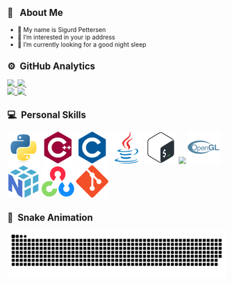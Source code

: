 ## 👤 &nbsp; About Me
- 👋 My name is Sigurd Pettersen
- 👀 I’m interested in your ip address
- 🔭 I’m currently looking for a good night sleep


## ⚙️ &nbsp;GitHub Analytics
<a href="https://github.com/Serphyus#gh-dark-mode-only">
  <div>
    <img height="160em" src="https://github-readme-stats.vercel.app/api?username=Serphyus&show_icons=true&border_color=414868&theme=tokyonight"/>&nbsp;
    <img height="160em" src="https://github-readme-stats.vercel.app/api/top-langs/?username=Serphyus&layout=compact&border_color=414868&theme=tokyonight"/>&nbsp;
  </div>
</a>
<a href="https://github.com/Serphyus#gh-light-mode-only">
  <div>
    <img height="160em" src="https://github-readme-stats.vercel.app/api?username=Serphyus&show_icons=true"/>&nbsp;
    <img height="160em" src="https://github-readme-stats.vercel.app/api/top-langs/?username=Serphyus&layout=compact"/>&nbsp;
  </div>
</a>


## 💻 &nbsp;Personal Skills
<img src="https://raw.githubusercontent.com/devicons/devicon/2ae2a900d2f041da66e950e4d48052658d850630/icons/python/python-original.svg" style="height:75px"> </img>
<img src="https://raw.githubusercontent.com/devicons/devicon/2ae2a900d2f041da66e950e4d48052658d850630/icons/cplusplus/cplusplus-plain.svg" style="height:75px"> </img>
<img src="https://raw.githubusercontent.com/devicons/devicon/2ae2a900d2f041da66e950e4d48052658d850630/icons/c/c-plain.svg" style="height:75px"> </img>
<img src="https://raw.githubusercontent.com/devicons/devicon/2ae2a900d2f041da66e950e4d48052658d850630/icons/java/java-original.svg" style="height:75px"> </img>
<img src="https://raw.githubusercontent.com/devicons/devicon/2ae2a900d2f041da66e950e4d48052658d850630/icons/bash/bash-original.svg" style="height:75px"/>
<img src="https://upload.wikimedia.org/wikipedia/commons/thumb/f/f1/Icons8_flat_linux.svg/768px-Icons8_flat_linux.svg.png" style="height:75px"> </img>
<img src="https://raw.githubusercontent.com/devicons/devicon/2ae2a900d2f041da66e950e4d48052658d850630/icons/opengl/opengl-plain.svg" style="height:75px"> </img>
<img src="https://raw.githubusercontent.com/devicons/devicon/2ae2a900d2f041da66e950e4d48052658d850630/icons/numpy/numpy-original.svg" style="height:75px"> </img>
<img src="https://raw.githubusercontent.com/devicons/devicon/1119b9f84c0290e0f0b38982099a2bd027a48bf1/icons/opencv/opencv-original.svg" style="height:75px"> </img>
<img src="https://raw.githubusercontent.com/devicons/devicon/2ae2a900d2f041da66e950e4d48052658d850630/icons/git/git-original.svg" style="height:75px"> </img>


## 🐍 &nbsp;Snake Animation
![snake animation](https://raw.githubusercontent.com/platane/platane/output/github-contribution-grid-snake.svg)

